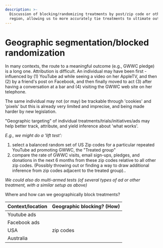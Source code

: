 ```yaml
---
description: >-
  Discussion of blocking/randomizing treatments by post/zip code or other
  region, allowing us to more accurately tie treatments to ultimate outcomes
---
```


# Geographic segmentation/blocked randomization

In many contexts, the route to a meaningful outcome \(e.g., GWWC pledge\) is a long one. Attribution is difficult. An individual may have been first -influenced by \(1\) YouTube ad while seeing a video on her AppleTV, and then \(2\) by a friend's post on Facebook, and then finally moved to act \(3\) after having a conversation at a bar and \(4\) visiting the GWWC web site on her telephone. 

The same individual may not \(or may\) be trackable through 'cookies' and 'pixels' but this is already very limited and imprecise, and being made harder by new legislation.  

"Geographic targeting" of individual treatments/trials/initiatives/ads may help better track, attribute, and yield inference about 'what works'.   
  
_E.g., we might do a 'lift test':_

1. select a balanced random set of US Zip codes for a particular repeated YouTube ad promoting GWWC, the "Treated group" 
2. compare the rate of GWWC visits, email sign-ups, pledges, and donations in the next 6 months from these zip codes relative to all other zip codes. \(Possibly throwing out or finding a way to draw additional inference from zip codes adjacent to the treated group\)..

_We could also do multi-armed tests \(of several types of ad or other treatment, with a similar setup as above\)_

  
  
 



Where and how can we geographically block treatments?

| Context/location | Geographic blocking? \(How\) |
| :--- | :--- |
| Youtube ads |  |
| Facebook ads |  |
| USA | zip codes |
| Australia |  |

